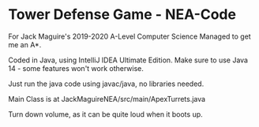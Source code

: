 # Tower Defense Game - NEA-Code
For Jack Maguire's 2019-2020 A-Level Computer Science
Managed to get me an A*.

Coded in Java, using IntelliJ IDEA Ultimate Edition.
Make sure to use Java 14 - some features won't work otherwise.

Just run the java code using javac/java, no libraries needed.


Main Class is at JackMaguireNEA/src/main/ApexTurrets.java


Turn down volume, as it can be quite loud when it boots up.
